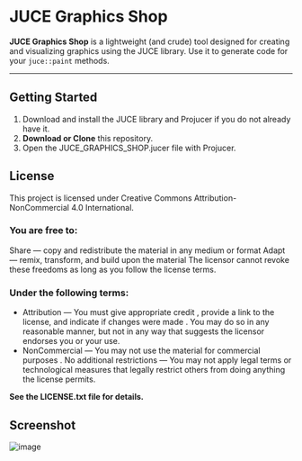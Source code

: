 # JUCE Graphics Shop

**JUCE Graphics Shop** is a lightweight (and crude) tool designed for creating and visualizing graphics using the JUCE library. Use it to generate code for your `juce::paint` methods.

---

## Getting Started
1. Download and install the JUCE library and Projucer if you do not already have it.
2. **Download or Clone** this repository.
3. Open the JUCE_GRAPHICS_SHOP.jucer file with Projucer.

## License
This project is licensed under Creative Commons Attribution-NonCommercial 4.0 International.  

### You are free to:
Share — copy and redistribute the material in any medium or format
Adapt — remix, transform, and build upon the material
The licensor cannot revoke these freedoms as long as you follow the license terms.

### Under the following terms:
- Attribution — You must give appropriate credit , provide a link to the license, and indicate if changes were made . You may do so in any reasonable manner, but not in any way that suggests the licensor endorses you or your use.
- NonCommercial — You may not use the material for commercial purposes .
No additional restrictions — You may not apply legal terms or technological measures that legally restrict others from doing anything the license permits.

**See the LICENSE.txt file for details.**

## Screenshot
![image](https://github.com/user-attachments/assets/74f55448-5ed3-4fbe-83ab-849fb42e9698)
